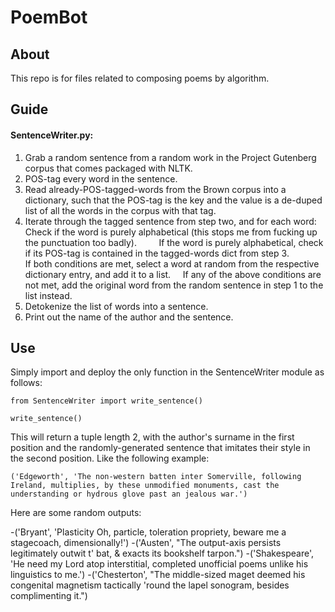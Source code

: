 # PoemBot

## About
This repo is for files related to composing poems by algorithm.

## Guide
#### SentenceWriter.py:
1) Grab a random sentence from a random work in the Project Gutenberg corpus that comes packaged with NLTK. 
2) POS-tag every word in the sentence.
3) Read already-POS-tagged-words from the Brown corpus into a dictionary, such that the POS-tag is the key and the value is a de-duped list of all the words in the corpus with that tag.
4) Iterate through the tagged sentence from step two, and for each word:    Check if the word is purely alphabetical (this stops me from fucking up the punctuation too badly).         If the word is purely alphabetical, check if its POS-tag is contained in the tagged-words dict from step 3.             If both conditions are met, select a word at random from the respective dictionary entry, and add it to a list.     If any of the above conditions are not met, add the original word from the random sentence in step 1 to the list instead.
5) Detokenize the list of words into a sentence. 
6) Print out the name of the author and the sentence.

## Use
Simply import and deploy the only function in the SentenceWriter module as follows:

    from SentenceWriter import write_sentence()

    write_sentence()
This will return a tuple length 2, with the author's surname in the first position and the randomly-generated sentence that imitates their style in the second position. Like the following example:

`('Edgeworth', 'The non-western batten inter Somerville, following Ireland, multiplies, by these unmodified monuments, cast the understanding or hydrous glove past an jealous war.')`



Here are some random outputs:

 -('Bryant', 'Plasticity Oh, particle, toleration propriety, beware me a stagecoach, dimensionally!')
 -('Austen', "The output-axis persists legitimately outwit t' bat, & exacts its bookshelf tarpon.")
 -('Shakespeare', 'He need my Lord atop interstitial, completed unofficial poems unlike his linguistics to me.')
 -('Chesterton', "The middle-sized maget deemed his congenital magnetism tactically 'round the lapel sonogram, besides complimenting it.")


